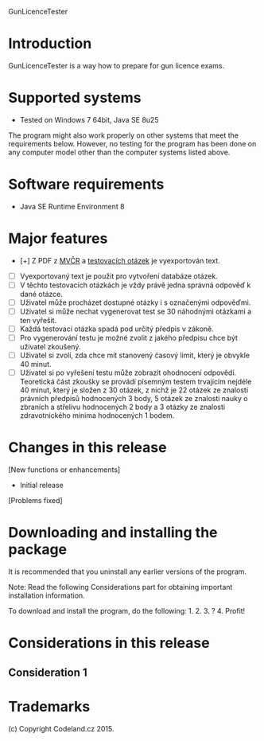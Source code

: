 GunLicenceTester

Introduction
============

GunLicenceTester is a way how to prepare for gun licence exams.

Supported systems
=================

- Tested on Windows 7 64bit, Java SE 8u25

The program might also work properly on other systems that meet the requirements below. However, no testing for the program has been done on any computer model other than the computer systems listed above.

Software requirements
=====================

- Java SE Runtime Environment 8

Major features
==============

- [+] Z PDF z [MVČR](http://www.mvcr.cz/clanek/zkousky-odborne-zpusobilosti.aspx) a [testovacích otázek](http://www.mvcr.cz/soubor/testove-otazky-uchazeci-o-zbrojni-prukaz-sk-a-e-platne-od-1-7-2014-pdf.aspx) je vyexportován text.
- [ ] Vyexportovaný text je použit pro vytvoření databáze otázek.
- [ ] V těchto testovacích otázkách je vždy právě jedna správná odpověď k dané otázce.
- [ ] Uživatel může procházet dostupné otázky i s označenými odpověďmi.
- [ ] Uživatel si může nechat vygenerovat test se 30 náhodnými otázkami a ten vyřešit.
- [ ] Každá testovací otázka spadá pod určitý předpis v zákoně.
- [ ] Pro vygenerování testu je možné zvolit z jakého předpisu chce být uživatel zkoušený.
- [ ] Uživatel si zvolí, zda chce mít stanovený časový limit, který je obvykle 40 minut.
- [ ] Uživatel si po vyřešení testu může zobrazit ohodnocení odpovědí. Teoretická část zkoušky se provádí písemným testem trvajícím nejdéle 40 minut, který je složen z 30 otázek, z nichž je 22 otázek ze znalosti právních předpisů hodnocených 3 body, 5 otázek ze znalosti nauky o zbraních a střelivu hodnocených 2 body a 3 otázky ze znalosti zdravotnického minima hodnocených 1 bodem.

Changes in this release
=======================

[New functions or enhancements]

- Initial release

[Problems fixed]

Downloading and installing the package
======================================

It is recommended that you uninstall any earlier versions of the program.

Note: Read the following Considerations part for obtaining important installation information.

To download and install the program, do the following:
1.
2.
3. ?
4. Profit!

Considerations in this release
==============================

Consideration 1
----------------

Trademarks
==========

(c) Copyright Codeland.cz 2015.
